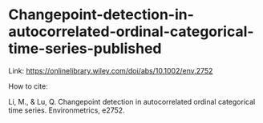 # Changepoint-detection-in-autocorrelated-ordinal-categorical-time-series-published

Link: https://onlinelibrary.wiley.com/doi/abs/10.1002/env.2752

How to cite: <br/>

Li, M., & Lu, Q. Changepoint detection in autocorrelated ordinal categorical time series. Environmetrics, e2752.
